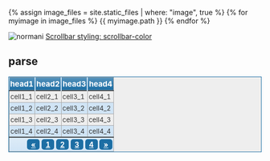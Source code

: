 {% assign image_files = site.static_files | where: "image", true %}
{% for myimage in image_files %}
  {{ myimage.path }}
{% endfor %}



<content>

![normani](https://pbs.twimg.com/media/GMM-5OdakAAy7aK?format=jpg&name=large) [Scrollbar styling: scrollbar-color](https://codepen.io/ricoThaka/pen/poBBvgw?editors=1100)
## parse 


<style>

    table.blueTable {
  border: 1px solid #1C6EA4;
  background-color: #EEEEEE;
  width: 100%;
  text-align: left;
  border-collapse: collapse;
}
table.blueTable td, table.blueTable th {
  border: 1px solid #AAAAAA;
  padding: 3px 2px;
}
table.blueTable tbody td {
  font-size: 13px;
  color: #333333;
}
table.blueTable tr:nth-child(even) {
  background: #D0E4F5;
}
table.blueTable thead {
  background: #1C6EA4;
  background: -moz-linear-gradient(top, #5592bb 0%, #327cad 66%, #1C6EA4 100%);
  background: -webkit-linear-gradient(top, #5592bb 0%, #327cad 66%, #1C6EA4 100%);
  background: linear-gradient(to bottom, #5592bb 0%, #327cad 66%, #1C6EA4 100%);
  border-bottom: 2px solid #444444;
}
table.blueTable thead th {
  font-size: 15px;
  font-weight: bold;
  color: #FFFFFF;
  border-left: 2px solid #D0E4F5;
}
table.blueTable thead th:first-child {
  border-left: none;
}

table.blueTable tfoot {
  font-size: 14px;
  font-weight: bold;
  color: #FFFFFF;
  background: #D0E4F5;
  background: -moz-linear-gradient(top, #dcebf7 0%, #d4e6f6 66%, #D0E4F5 100%);
  background: -webkit-linear-gradient(top, #dcebf7 0%, #d4e6f6 66%, #D0E4F5 100%);
  background: linear-gradient(to bottom, #dcebf7 0%, #d4e6f6 66%, #D0E4F5 100%);
  border-top: 2px solid #444444;
}
table.blueTable tfoot td {
  font-size: 14px;
}
table.blueTable tfoot .links {
  text-align: right;
}
table.blueTable tfoot .links a{
  display: inline-block;
  background: #1C6EA4;
  color: #FFFFFF;
  padding: 2px 8px;
  border-radius: 5px;
}
</style>
<table class="blueTable">
<thead>
<tr>
<th>head1</th>
<th>head2</th>
<th>head3</th>
<th>head4</th>
</tr>
</thead>
<tfoot>
<tr>
<td colspan="4">
<div class="links"><a href="#">&laquo;</a> <a class="active" href="#">1</a> <a href="#">2</a> <a href="#">3</a> <a href="#">4</a> <a href="#">&raquo;</a></div>
</td>
</tr>
</tfoot>
<tbody>
<tr>
<td>cell1_1</td><td>cell2_1</td><td>cell3_1</td><td>cell4_1</td></tr>
<tr>
<td>cell1_2</td><td>cell2_2</td><td>cell3_2</td><td>cell4_2</td></tr>
<tr>
<td>cell1_3</td><td>cell2_3</td><td>cell3_3</td><td>cell4_3</td></tr>
<tr>
<td>cell1_4</td><td>cell2_4</td><td>cell3_4</td><td>cell4_4</td></tr>
</tbody>
</tr>
</table>
</content>